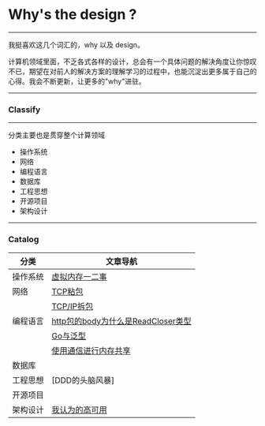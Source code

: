 # Why's the design ?

---
我挺喜欢这几个词汇的，why 以及 design。

计算机领域里面，不乏各式各样的设计，总会有一个具体问题的解决角度让你惊叹不已，期望在对前人的解决方案的理解学习的过程中，也能沉淀出更多属于自己的心得。我会不断更新，让更多的"why"进驻。

---

### Classify 

---

分类主要也是贯穿整个计算领域

+ 操作系统
+ 网络
+ 编程语言
+ 数据库
+ 工程思想
+ 开源项目
+ 架构设计

---

### Catalog

|分类|文章导航|
| ----  | ---- |
| 操作系统|[虚拟内存一二事](https://github.com/yishonfighting/why-design/blob/master/os/virtual_memory.md) |
|网络|[TCP粘包](https://github.com/yishonfighting/why-design/blob/master/net/message_framing.md)|
| | [TCP/IP拆包](https://github.com/yishonfighting/why-design/blob/master/net/data_split.md)|
|编程语言|[http包的body为什么是ReadCloser类型](https://github.com/yishonfighting/why-design/blob/master/lang/read_closer.md)|
| | [Go与泛型](https://github.com/yishonfighting/why-design/blob/master/lang/go_generic.md)|
| | [使用通信进行内存共享](https://github.com/yishonfighting/why-design/blob/master/lang/csp.md)|
|数据库||
|工程思想|[DDD的头脑风暴]|
|开源项目||
|架构设计 |[我认为的高可用](https://github.com/yishonfighting/why-design/blob/master/arch/high_availability.md) | 
